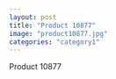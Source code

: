 ```yaml
---
layout: post
title: "Product 10877"
image: "product10877.jpg"
categories: "category1"
---
```

Product 10877
